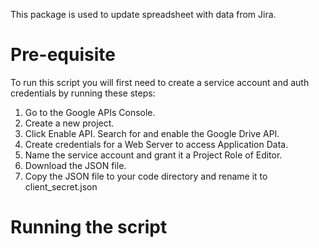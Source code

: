 This package is used to update spreadsheet with data from Jira.

# Pre-equisite
To run this script you will first need to create a service account and auth credentials by running these steps:

1. Go to the Google APIs Console.
2. Create a new project.
3. Click Enable API. Search for and enable the Google Drive API.
4. Create credentials for a Web Server to access Application Data.
5. Name the service account and grant it a Project Role of Editor.
6. Download the JSON file.
7. Copy the JSON file to your code directory and rename it to client_secret.json

# Running the script

```$ python generate_jira_report.py -u <jira_username> -p <jira_password> -f <jira_filter>
```
